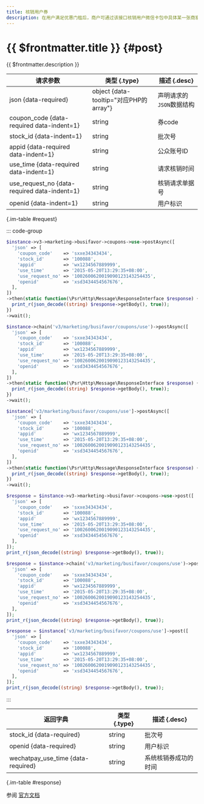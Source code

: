 ```yaml
---
title: 核销用户券
description: 在用户满足优惠门槛后，商户可通过该接口核销用户微信卡包中具体某一张商家券。
---
```


# {{ $frontmatter.title }} {#post}

{{ $frontmatter.description }}

| 请求参数 | 类型 {.type} | 描述 {.desc}
| --- | --- | ---
| json {data-required} | object {data-tooltip="对应PHP的array"} | 声明请求的`JSON`数据结构
| coupon_code {data-required data-indent=1} | string | 券code
| stock_id {data-indent=1} | string | 批次号
| appid {data-required data-indent=1} | string | 公众账号ID
| use_time {data-required data-indent=1} | string | 请求核销时间
| use_request_no {data-required data-indent=1} | string | 核销请求单据号
| openid {data-indent=1} | string | 用户标识

{.im-table #request}

::: code-group

```php [异步纯链式]
$instance->v3->marketing->busifavor->coupons->use->postAsync([
  'json' => [
    'coupon_code'    => 'sxxe34343434',
    'stock_id'       => '100088',
    'appid'          => 'wx1234567889999',
    'use_time'       => '2015-05-20T13:29:35+08:00',
    'use_request_no' => '1002600620019090123143254435',
    'openid'         => 'xsd3434454567676',
  ],
])
->then(static function(\Psr\Http\Message\ResponseInterface $response) {
  print_r(json_decode((string) $response->getBody(), true));
})
->wait();
```

```php [异步声明式]
$instance->chain('v3/marketing/busifavor/coupons/use')->postAsync([
  'json' => [
    'coupon_code'    => 'sxxe34343434',
    'stock_id'       => '100088',
    'appid'          => 'wx1234567889999',
    'use_time'       => '2015-05-20T13:29:35+08:00',
    'use_request_no' => '1002600620019090123143254435',
    'openid'         => 'xsd3434454567676',
  ],
])
->then(static function(\Psr\Http\Message\ResponseInterface $response) {
  print_r(json_decode((string) $response->getBody(), true));
})
->wait();
```

```php [异步属性式]
$instance['v3/marketing/busifavor/coupons/use']->postAsync([
  'json' => [
    'coupon_code'    => 'sxxe34343434',
    'stock_id'       => '100088',
    'appid'          => 'wx1234567889999',
    'use_time'       => '2015-05-20T13:29:35+08:00',
    'use_request_no' => '1002600620019090123143254435',
    'openid'         => 'xsd3434454567676',
  ],
])
->then(static function(\Psr\Http\Message\ResponseInterface $response) {
  print_r(json_decode((string) $response->getBody(), true));
})
->wait();
```

```php [同步纯链式]
$response = $instance->v3->marketing->busifavor->coupons->use->post([
  'json' => [
    'coupon_code'    => 'sxxe34343434',
    'stock_id'       => '100088',
    'appid'          => 'wx1234567889999',
    'use_time'       => '2015-05-20T13:29:35+08:00',
    'use_request_no' => '1002600620019090123143254435',
    'openid'         => 'xsd3434454567676',
  ],
]);
print_r(json_decode((string) $response->getBody(), true));
```

```php [同步声明式]
$response = $instance->chain('v3/marketing/busifavor/coupons/use')->post([
  'json' => [
    'coupon_code'    => 'sxxe34343434',
    'stock_id'       => '100088',
    'appid'          => 'wx1234567889999',
    'use_time'       => '2015-05-20T13:29:35+08:00',
    'use_request_no' => '1002600620019090123143254435',
    'openid'         => 'xsd3434454567676',
  ],
]);
print_r(json_decode((string) $response->getBody(), true));
```

```php [同步属性式]
$response = $instance['v3/marketing/busifavor/coupons/use']->post([
  'json' => [
    'coupon_code'    => 'sxxe34343434',
    'stock_id'       => '100088',
    'appid'          => 'wx1234567889999',
    'use_time'       => '2015-05-20T13:29:35+08:00',
    'use_request_no' => '1002600620019090123143254435',
    'openid'         => 'xsd3434454567676',
  ],
]);
print_r(json_decode((string) $response->getBody(), true));
```

:::

| 返回字典 | 类型 {.type} | 描述 {.desc}
| --- | --- | ---
| stock_id {data-required} | string | 批次号
| openid {data-required} | string | 用户标识
| wechatpay_use_time {data-required} | string | 系统核销券成功的时间

{.im-table #response}

参阅 [官方文档](https://pay.weixin.qq.com/wiki/doc/apiv3/apis/chapter9_2_3.shtml)
